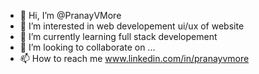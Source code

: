 - 👋 Hi, I’m @PranayVMore
- 👀 I’m interested in web developement ui/ux of website
- 🌱 I’m currently learning full stack developement
- 💞️ I’m looking to collaborate on ...
- 📫 How to reach me www.linkedin.com/in/pranayvmore

<!---
PranayVMore/PranayVMore is a ✨ special ✨ repository because its `README.md` (this file) appears on your GitHub profile.
You can click the Preview link to take a look at your changes.
--->
